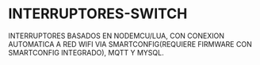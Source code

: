 # INTERRUPTORES-SWITCH

INTERRUPTORES BASADOS EN NODEMCU/LUA, CON CONEXION AUTOMATICA A RED WIFI VIA SMARTCONFIG(REQUIERE FIRMWARE CON SMARTCONFIG INTEGRADO), MQTT Y MYSQL.

